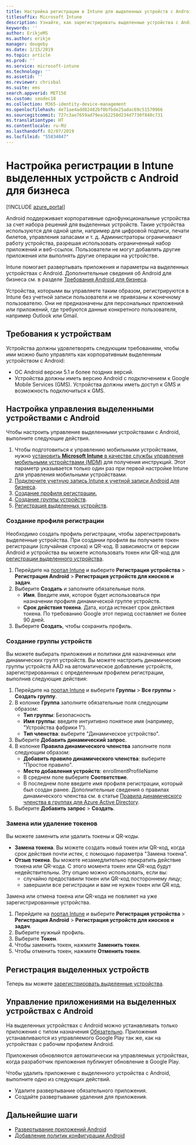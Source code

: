 ```yaml
---
title: Настройка регистрации в Intune для выделенных устройств с Android для бизнеса
titlesuffix: Microsoft Intune
description: Узнайте, как зарегистрировать выделенные устройства с Android для бизнеса в Intune.
keywords: ''
author: ErikjeMS
ms.author: erikje
manager: dougeby
ms.date: 1/15/2019
ms.topic: article
ms.prod: ''
ms.service: microsoft-intune
ms.technology: ''
ms.assetid: ''
ms.reviewer: chrisbal
ms.suite: ems
search.appverid: MET150
ms.custom: seodec18
ms.collection: M365-identity-device-management
ms.openlocfilehash: 4e71ae4add82482bf0bfbde25adac69c51570966
ms.sourcegitcommit: 727c3ae7659ad79ea162250d234d7730f840c731
ms.translationtype: HT
ms.contentlocale: ru-RU
ms.lasthandoff: 02/07/2019
ms.locfileid: "55834047"
---
```

# <a name="set-up-intune-enrollment-of-android-enterprise-dedicated-devices"></a>Настройка регистрации в Intune выделенных устройств с Android для бизнеса

[!INCLUDE [azure_portal](./includes/azure_portal.md)]

Android поддерживает корпоративные однофункциональные устройства за счет набора решений для выделенных устройств. Такие устройства используются для одной цели, например для цифровой подписи, печати билетов, управления запасами и т. д. Администраторы ограничивают работу устройства, разрешая использовать ограниченный набор приложений и веб-ссылок. Пользователи не могут добавлять другие приложения или выполнять другие операции на устройстве.

Intune помогает развертывать приложения и параметры на выделенных устройствах с Android. Дополнительные сведения об Android для бизнеса см. в разделе [Требования Android для бизнеса](https://support.google.com/work/android/answer/6174145?hl=en&ref_topic=6151012).

Устройства, которыми вы управляете таким образом, регистрируются в Intune без учетной записи пользователя и не привязаны к конечному пользователю. Они не предназначены для персональных приложений или приложений, где требуются данные конкретного пользователя, например Outlook или Gmail.

## <a name="device-requirements"></a>Требования к устройствам

Устройства должны удовлетворять следующим требованиям, чтобы ими можно было управлять как корпоративным выделенным устройством с Android:

- ОС Android версии 5.1 и более поздних версий.
- Устройства должны иметь версию Android с подключением к Google Mobile Services (GMS). Устройства должны иметь доступ к GMS и возможность подключиться к GMS.

## <a name="set-up-android-dedicated-device-management"></a>Настройка управления выделенными устройствами с Android

Чтобы настроить управление выделенными устройствами с Android, выполните следующие действия.

1. Чтобы подготовиться к управлению мобильными устройствами, нужно [установить **Microsoft Intune** в качестве службы управления мобильными устройствами (MDM)](mdm-authority-set.md) для получения инструкций. Этот параметр указывается только один раз при первой настройке Intune для управления мобильными устройствами.
2. [Подключите учетную запись Intune к учетной записи Android для бизнеса](connect-intune-android-enterprise.md).
3. [Создание профиля регистрации.](#create-an-enrollment-profile)
4. [Создание группы устройств](#create-a-device-group).
5. [Регистрация выделенных устройств](#enroll-the-dedicated-devices).

### <a name="create-an-enrollment-profile"></a>Создание профиля регистрации

Необходимо создать профиль регистрации, чтобы зарегистрировать выделенные устройства. При создании профиля вы получаете токен регистрации (случайная строка) и QR-код. В зависимости от версии Android и устройства вы можете использовать токен или QR-код для [регистрации выделенного устройства](#enroll-the-dedicated-devices).

1. Перейдите на [портал Intune](https://portal.azure.com) и выберите **Регистрация устройства** > **Регистрация Android** > **Регистрация устройств для киосков и задач**.
2. Выберите **Создать** и заполните обязательные поля.
    - **Имя**. Введите имя, которое будет использоваться при назначении профиля динамической группе устройств.
    - **Срок действия токена**. Дата, когда истекает срок действия токена. По требованию Google этот период составляет не более 90 дней.
3. Выберите **Создать**, чтобы сохранить профиль.

### <a name="create-a-device-group"></a>Создание группы устройств

Вы можете выбирать приложения и политики для назначенных или динамических групп устройств. Вы можете настроить динамические группы устройств AAD на автоматическое добавление устройств, зарегистрированных с определенным профилем регистрации, выполнив следующие действия:

1. Перейдите на [портал Intune](https://portal.azure.com) и выберите **Группы** > **Все группы** > **Создать группу**.
2. В колонке **Группа** заполните обязательные поля следующим образом:
    - **Тип группы**: Безопасность
    - **Имя группы**: введите интуитивно понятное имя (например, "Устройства фабрики 1").
    - **Тип членства**: выберите "Динамическое устройство".
3. Выберите **Добавить динамический запрос**.
4. В колонке **Правила динамического членства** заполните поля следующим образом:
    - **Добавить правило динамического членства**: выберите "Простое правило".
    - **Место добавления устройств**: enrollmentProfileName
    - В среднем поле выберите **Соответствие**.
    - В последнем поле введите имя профиля регистрации, который был создан ранее.
    Дополнительные сведения о правилах динамического членства см. в статье [Правила динамического членства в группах для Azure Active Directory](https://docs.microsoft.com/azure/active-directory/users-groups-roles/groups-dynamic-membership). 
5. Выберите **Добавить запрос** > **Создать**.

### <a name="replace-or-remove-tokens"></a>Замена или удаление токенов

Вы можете заменить или удалить токены и QR-коды.

- **Замена токена**. Вы можете создать новый токен или QR-код, когда срок действия почти истек, с помощью параметра "Замена токена".
- **Отзыв токена**. Вы можете незамедлительно прекратить действие токена или QR-кода. С этого момента токен или QR-код будут недействительны. Эту опцию можно использовать, если вы:
    - случайно предоставили токен или QR-код постороннему лицу;
    - завершили все регистрации и вам не нужен токен или QR код.

Замена или отмена токена или QR-кода не повлияет на уже зарегистрированные устройства.

1. Перейдите на [портал Intune](https://portal.azure.com) и выберите **Регистрация устройства** > **Регистрация Android** > **Регистрация устройств для киосков и задач**.
2. Выберите нужный профиль.
3. Выберите **Токен**.
4. Чтобы заменить токен, нажмите **Заменить токен**.
5. Чтобы отменить токен, нажмите **Отменить токен**.

## <a name="enroll-the-dedicated-devices"></a>Регистрация выделенных устройств

Теперь вы можете [зарегистрировать выделенные устройства](android-dedicated-devices-fully-managed-enroll.md).

## <a name="managing-apps-on-android-dedicated-devices"></a>Управление приложениями на выделенных устройствах с Android

На выделенных устройствах с Android можно устанавливать только приложения с типом назначения [Обязательно](apps-deploy.md#assign-an-app). Приложения устанавливаются из управляемого Google Play так же, как на устройствах с рабочим профилем Android.

Приложения обновляются автоматически на управляемых устройствах, когда разработчик приложения публикует обновление в Google Play.

Чтобы удалить приложение с выделенного устройства с Android, выполните одно из следующих действий.
-   Удалите развертывание обязательного приложения.
-   Создайте развертывание удаления для приложения.

## <a name="next-steps"></a>Дальнейшие шаги
- [Развертывание приложений Android](apps-deploy.md)
- [Добавление политик конфигурации Android](device-profiles.md)
